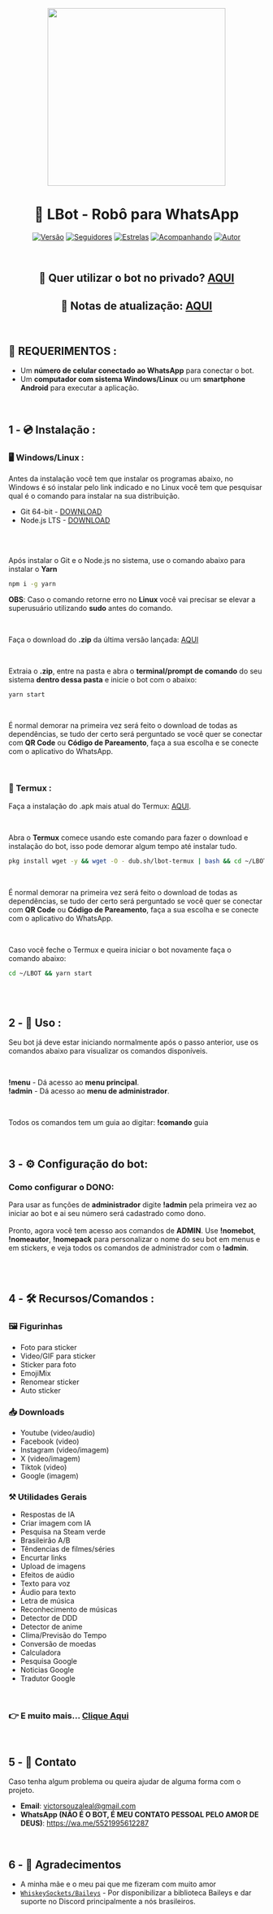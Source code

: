 <p align="center">
<img src="https://img95.pixhost.to/images/1083/472612217_8876.jpg" width="350" height="350"/>
</p>
<h1 align="center">🤖 LBot - Robô para WhatsApp</h1>
<p align="center">
<a href="#"><img title="Versão" src="https://img.shields.io/github/package-json/v/victorsouzaleal/lbot-whatsapp?label=vers%C3%A3o&color=#79C83D"/></a>
<a href="https://github.com/victorsouzaleal/followers"><img title="Seguidores" src="https://img.shields.io/github/followers/victorsouzaleal?label=seguidores&style=flat&color=#79C83D"/></a>
<a href="https://github.com/victorsouzaleal/lbot-whatsapp/stargazers/"><img title="Estrelas" src="https://img.shields.io/github/stars/victorsouzaleal/lbot-whatsapp?label=estrelas&style=flat&color=#79C83D"></a>
<a href="https://github.com/victorsouzaleal/lbot-whatsapp/watchers"><img title="Acompanhando" src="https://img.shields.io/github/watchers/victorsouzaleal/lbot-whatsapp?label=acompanhando&style=flat&color=#79C83D"></a>
<a href="https://github.com/victorsouzaleal"><img title="Autor" src="https://img.shields.io/badge/autor-victorsouzaleal-blue.svg?logo=github&color=#79C83D"></a>
</p>

<br>
<h2 align="center"> 📱 Quer utilizar o bot no privado? <a href="https://wa.me/553497079608">AQUI</a> </h2>
<h2 align="center"> 🔄 Notas de atualização: <a href="https://github.com/victorsouzaleal/lbot-whatsapp/blob/main/docs/CHANGELOG.md">AQUI</a></h2>

<br>

## 🚨 REQUERIMENTOS :
- Um **número de celular conectado ao WhatsApp** para conectar o bot. <br>
- Um **computador com sistema Windows/Linux** ou um **smartphone Android** para executar a aplicação.<br>

<br>

## 1 - 💿 Instalação :

### 🖥️ Windows/Linux :

Antes da instalação você tem que instalar os programas abaixo, no Windows é só instalar pelo link indicado e no Linux você tem que pesquisar qual é o comando para instalar na sua distribuição.
- Git 64-bit - [DOWNLOAD](https://git-scm.com/downloads/win)<br>
- Node.js LTS - [DOWNLOAD](https://nodejs.org/en/)<br><br>

<br>

Após instalar o Git e o Node.js no sistema, use o comando abaixo para instalar o **Yarn**
```bash
npm i -g yarn
```

**OBS**: Caso o comando retorne erro no **Linux** você vai precisar se elevar a superusuário utilizando **sudo** antes do comando.

<br>

Faça o download do **.zip** da última versão lançada: [AQUI](https://github.com/victorsouzaleal/lbot-whatsapp/releases/latest)

<br>

Extraia o **.zip**, entre na pasta e abra o **terminal/prompt de comando** do seu sistema **dentro dessa pasta** e inicie o bot com o abaixo:
```bash
yarn start
```

<br>

É normal demorar na primeira vez será feito o download de todas as dependências, se tudo der certo será perguntado se você quer se conectar com **QR Code** ou **Código de Pareamento**, faça a sua escolha e se conecte com o aplicativo do WhatsApp. 

<br>

### 📱 Termux :

Faça a instalação do .apk mais atual do Termux: [AQUI](https://github.com/termux/termux-app/releases/download/v0.118.2/termux-app_v0.118.2+github-debug_universal.apk).

<br>

Abra o **Termux** comece usando este comando para fazer o download e instalação do bot, isso pode demorar algum tempo até instalar tudo.
```bash
pkg install wget -y && wget -O - dub.sh/lbot-termux | bash && cd ~/LBOT && yarn start
```
<br>

É normal demorar na primeira vez será feito o download de todas as dependências, se tudo der certo será perguntado se você quer se conectar com **QR Code** ou **Código de Pareamento**, faça a sua escolha e se conecte com o aplicativo do WhatsApp. 

<br>

Caso você feche o Termux e queira iniciar o bot novamente faça o comando abaixo:
```bash
cd ~/LBOT && yarn start
```

<br>
<br>

## 2 - 🤖 Uso :

Seu bot já deve estar iniciando normalmente após o passo anterior, use os comandos abaixo para visualizar os comandos disponíveis.

<br>

**!menu** - Dá acesso ao **menu principal**.<br>
**!admin** - Dá acesso ao **menu de administrador**.

<br>

Todos os comandos tem um guia ao digitar: **!comando** guia

<br>

## 3 - ⚙️ Configuração do bot:

### Como configurar o DONO:
Para usar as funções de **administrador** digite **!admin** pela primeira vez ao iniciar ao bot e ai seu número será cadastrado como dono.<br><br>
Pronto, agora você tem acesso aos comandos de **ADMIN**. Use **!nomebot**, **!nomeautor**, **!nomepack** para personalizar o nome do seu bot em menus e em stickers, e veja todos os comandos de administrador com o **!admin**.<br><br>

<br>

## 4 - 🛠️ Recursos/Comandos :

### 🖼️ Figurinhas
- Foto para sticker
- Video/GIF para sticker
- Sticker para foto
- EmojiMix
- Renomear sticker
- Auto sticker

### 📥 Downloads 
- Youtube (video/audio)
- Facebook (video)
- Instagram (video/imagem)
- X (video/imagem)
- Tiktok (video)
- Google (imagem)

### ⚒️ Utilidades Gerais
- Respostas de IA
- Criar imagem com IA
- Pesquisa na Steam verde
- Brasileirão A/B 
- Têndencias de filmes/séries
- Encurtar links 
- Upload de imagens 
- Efeitos de aúdio 
- Texto para voz 
- Áudio para texto 
- Letra de música 
- Reconhecimento de músicas  
- Detector de DDD 
- Detector de anime 
- Clima/Previsão do Tempo
- Conversão de moedas
- Calculadora 
- Pesquisa Google      
- Noticias Google 
- Tradutor Google

<br>

### 👉 E muito mais... [Clique Aqui](docs/COMANDOS.md)

<br>

## 5 - 👤 Contato
Caso tenha algum problema ou queira ajudar de alguma forma com o projeto. 

* **Email**: victorsouzaleal@gmail.com
* **WhatsApp (NÃO É O BOT, É MEU CONTATO PESSOAL PELO AMOR DE DEUS)**: https://wa.me/5521995612287

<br>

## 6 - 🙏 Agradecimentos

* A minha mãe e o meu pai que me fizeram com muito amor
* [`WhiskeySockets/Baileys`](https://github.com/WhiskeySockets/Baileys) - Por disponibilizar a biblioteca Baileys e dar suporte no Discord principalmente a nós brasileiros.
